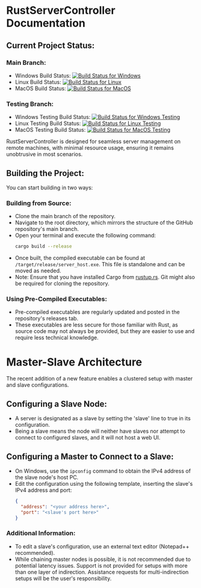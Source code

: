 
# RustServerController Documentation

## Current Project Status: 
### Main Branch:
- Windows Build Status: [![Build Status for Windows](https://github.com/SturdyFool10/RustServerController/actions/workflows/build_win.yml/badge.svg?branch=main)](https://github.com/SturdyFool10/RustServerController/actions/workflows/build_win.yml)
- Linux Build Status: [![Build Status for Linux](https://github.com/SturdyFool10/RustServerController/actions/workflows/build_linux.yml/badge.svg)](https://github.com/SturdyFool10/RustServerController/actions/workflows/build_linux.yml)
- MacOS Build Status: [![Build Status for MacOS](https://github.com/SturdyFool10/RustServerController/actions/workflows/build_MacOS.yml/badge.svg)](https://github.com/SturdyFool10/RustServerController/actions/workflows/build_MacOS.yml)

### Testing Branch:
- Windows Testing Build Status: [![Build Status for Windows Testing](https://github.com/SturdyFool10/RustServerController/actions/workflows/build_win_testing.yml/badge.svg)](https://github.com/SturdyFool10/RustServerController/actions/workflows/build_win_testing.yml)
- Linux Testing Build Status: [![Build Status for Linux Testing](https://github.com/SturdyFool10/RustServerController/actions/workflows/build_linux_testing.yml/badge.svg)](https://github.com/SturdyFool10/RustServerController/actions/workflows/build_linux_testing.yml)
- MacOS Testing Build Status: [![Build Status for MacOS Testing](https://github.com/SturdyFool10/RustServerController/actions/workflows/build_MacOS_testing.yml/badge.svg)](https://github.com/SturdyFool10/RustServerController/actions/workflows/build_MacOS_testing.yml)

RustServerController is designed for seamless server management on remote machines, with minimal resource usage, ensuring it remains unobtrusive in most scenarios.

## Building the Project:
You can start building in two ways:

### Building from Source:
- Clone the main branch of the repository.
- Navigate to the root directory, which mirrors the structure of the GitHub repository's main branch.
- Open your terminal and execute the following command:
  ```bash
  cargo build --release
  ```
- Once built, the compiled executable can be found at `/target/release/server_host.exe`. This file is standalone and can be moved as needed.
- Note: Ensure that you have installed Cargo from [rustup.rs](http://rustup.rs). Git might also be required for cloning the repository.

### Using Pre-Compiled Executables:
- Pre-compiled executables are regularly updated and posted in the repository's releases tab.
- These executables are less secure for those familiar with Rust, as source code may not always be provided, but they are easier to use and require less technical knowledge.

# Master-Slave Architecture
The recent addition of a new feature enables a clustered setup with master and slave configurations.

## Configuring a Slave Node:
- A server is designated as a slave by setting the 'slave' line to true in its configuration.
- Being a slave means the node will neither have slaves nor attempt to connect to configured slaves, and it will not host a web UI.

## Configuring a Master to Connect to a Slave:
- On Windows, use the `ipconfig` command to obtain the IPv4 address of the slave node's host PC.
- Edit the configuration using the following template, inserting the slave's IPv4 address and port:
  ```json
  {
    "address": "<your address here>",
    "port": "<slave's port here>"
  }
  ```

### Additional Information:
- To edit a slave's configuration, use an external text editor (Notepad++ recommended).
- While chaining master nodes is possible, it is not recommended due to potential latency issues. Support is not provided for setups with more than one layer of indirection. Assistance requests for multi-indirection setups will be the user's responsibility.

